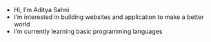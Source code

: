 - Hi, I’m Aditya Sahni
- I’m interested in building websites and application to make a better world
- I’m currently learning basic programming languages

<!---
adityasahni7/adityasahni7 is a ✨ special ✨ repository because its `README.md` (this file) appears on your GitHub profile.
You can click the Preview link to take a look at your changes.
--->

